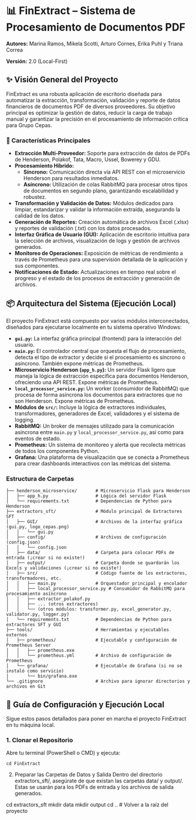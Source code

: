 # 📊 FinExtract – Sistema de Procesamiento de Documentos PDF

**Autores:** Marina Ramos, Mikela Scotti, Arturo Cornes, Erika Puhl y Triana Correa 

**Versión:** 2.0 (Local-First)

## ✨ Visión General del Proyecto

FinExtract es una robusta aplicación de escritorio diseñada para automatizar la extracción, transformación, validación y reporte de datos financieros de documentos PDF de diversos proveedores. Su objetivo principal es optimizar la gestión de datos, reducir la carga de trabajo manual y garantizar la precisión en el procesamiento de información crítica para Grupo Cepas.

### 🚀 Características Principales

* **Extracción Multi-Proveedor:** Soporte para extracción de datos de PDFs de Henderson, Polakof, Tata, Macro, Ussel, Bowerey y GDU.
* **Procesamiento Híbrido:**
    * **Síncrono:** Comunicación directa vía API REST con el microservicio Henderson para resultados inmediatos.
    * **Asíncrono:** Utilización de colas RabbitMQ para procesar otros tipos de documentos en segundo plano, garantizando escalabilidad y robustez.
* **Transformación y Validación de Datos:** Módulos dedicados para limpiar, estandarizar y validar la información extraída, asegurando la calidad de los datos.
* **Generación de Reportes:** Creación automática de archivos Excel (.xlsx) y reportes de validación (.txt) con los datos procesados.
* **Interfaz Gráfica de Usuario (GUI):** Aplicación de escritorio intuitiva para la selección de archivos, visualización de logs y gestión de archivos generados.
* **Monitoreo de Operaciones:** Exposición de métricas de rendimiento a través de Prometheus para una supervisión detallada de la aplicación y sus componentes.
* **Notificaciones de Estado:** Actualizaciones en tiempo real sobre el progreso y el estado de los procesos de extracción y generación de archivos.

## 📦 Arquitectura del Sistema (Ejecución Local)

El proyecto FinExtract está compuesto por varios módulos interconectados, diseñados para ejecutarse localmente en tu sistema operativo Windows:

* **`gui.py`:** La interfaz gráfica principal (frontend) para la interacción del usuario.
* **`main.py`:** El controlador central que orquesta el flujo de procesamiento, detecta el tipo de extractor y decide si el procesamiento es síncrono o asíncrono. También expone métricas de Prometheus.
* **Microservicio Henderson (`app_h.py`):** Un servidor Flask ligero que maneja la lógica de extracción específica para documentos Henderson, ofreciendo una API REST. Expone métricas de Prometheus.
* **`local_processor_service.py`:** Un worker (consumidor de RabbitMQ) que procesa de forma asíncrona los documentos para extractores que no son Henderson. Expone métricas de Prometheus.
* **Módulos de `src/`:** Incluye la lógica de extractores individuales, transformadores, generadores de Excel, validadores y el sistema de logging.
* **RabbitMQ:** Un broker de mensajes utilizado para la comunicación asíncrona entre `main.py` y `local_processor_service.py`, así como para eventos de estado.
* **Prometheus:** Un sistema de monitoreo y alerta que recolecta métricas de todos los componentes Python.
* **Grafana:** Una plataforma de visualización que se conecta a Prometheus para crear dashboards interactivos con las métricas del sistema.

### Estructura de Carpetas
```FinExtract/
├── henderson_microservice/       # Microservicio Flask para Henderson
│   ├── app_h.py                  # Lógica del servidor Flask
│   └── requirements.txt          # Dependencias de Python para Henderson
├── extractors_sft/               # Módulo principal de Extractores SFT
│   ├── GUI/                      # Archivos de la interfaz gráfica (gui.py, logo_cepas.png)
│   │   └── gui.py
│   ├── config/                   # Archivos de configuración (config.json)
│   │   └── config.json
│   ├── data/                     # Carpeta para colocar PDFs de entrada (¡crear si no existe!)
│   ├── output/                   # Carpeta donde se guardarán los Excels y validaciones (¡crear si no existe!)
│   ├── src/                      # Código fuente de los extractores, transformadores, etc.
│   │   ├── main.py               # Orquestador principal y encolador
│   │   ├── local_processor_service.py # Consumidor de RabbitMQ para procesamiento asíncrono
│   │   ├── extractor_polakof.py
│   │   ├── ... (otros extractores)
│   │   └── (otros módulos: transformer.py, excel_generator.py, validator.py, logger.py)
│   └── requirements.txt          # Dependencias de Python para extractores SFT y GUI
├── tools/                        # Herramientas y ejecutables externos
│   ├── prometheus/               # Ejecutable y configuración de Prometheus Server
│   │   ├── prometheus.exe
│   │   └── prometheus.yml        # Archivo de configuración de Prometheus
│   └── grafana/                  # Ejecutable de Grafana (si no se instaló como servicio)
│       └── bin/grafana.exe
└── .gitignore                    # Archivo para ignorar directorios y archivos en Git
```
## 🚀 Guía de Configuración y Ejecución Local

Sigue estos pasos detallados para poner en marcha el proyecto FinExtract en tu máquina local.

### 1. Clonar el Repositorio

Abre tu terminal (PowerShell o CMD) y ejecuta:

```git clone [https://github.com/tu_usuario/FinExtract.git](https://github.com/tu_usuario/FinExtract.git)
cd FinExtract
```

2. Preparar las Carpetas de Datos y Salida
Dentro del directorio extractors_sft/, asegúrate de que existan las carpetas data/ y output/. Estas se usarán para los PDFs de entrada y los archivos de salida generados.

cd extractors_sft
mkdir data
mkdir output
cd .. # Volver a la raíz del proyecto
